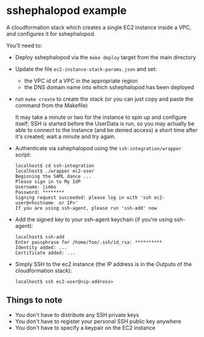 # sshephalopod example

A cloudformation stack which creates a single EC2 instance inside a VPC,
and configures it for sshephalopod.

You'll need to:

* Deploy sshephalopod via the `make deploy` target from the main directory
* Update the file `ec2-instance-stack-params.json` and set:
    * the VPC id of a VPC in the appropriate region
    * the DNS domain name into which sshephalopod has been deployed
* run `make create` to create the stack (or you can just copy and paste
  the command from the Makefile)

  It may take a minute or two for the instance to spin up and configure itself; SSH
  is started before the UserData is run, so you may actually be able to connect to
  the instance (and be denied access) a short time after it's created; wait a minute
  and try again.
* Authenticate via sshephalopod using the `ssh-integration/wrapper` script:

    ```
    localhost$ cd ssh-integration
    localhost$ ./wrapper ec2-user
    Beginning the SAML dance ...
    Please sign in to My IdP
    Username: jimbo
    Password: ********
    Signing request succeeded: please log in with 'ssh ec2-user@<hostname  or IP>'
    If you are using ssh-agent, please run 'ssh-add' now
    ```

* Add the signed key to your ssh-agent keychain (if you're using ssh-agent):
    
    ```
    localhost$ ssh-add
    Enter passphrase for /home/foo/.ssh/id_rsa: **********
    Identity added: ...
    Certificate added: ...
    ```
    
* Simply SSH to the ec2 instance (the IP address is in the Outputs of the cloudformation
  stack):

    ```
    localhost$ ssh ec2-user@<ip-address>
    ```

## Things to note

* You don't have to distribute any SSH private keys
* You don't have to register your personal SSH public key anywhere
* You don't have to specify a keypair on the EC2 instance

